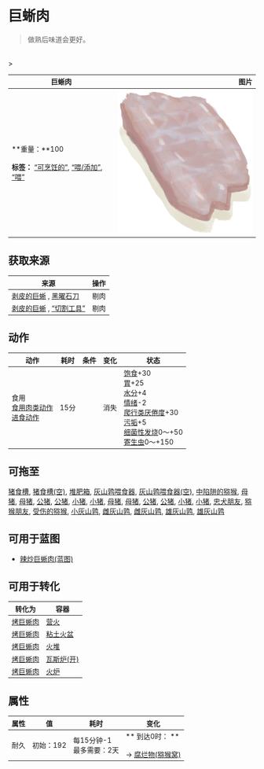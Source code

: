 # 巨蜥肉  
> 做熟后味道会更好。  
<br>  
>   
  
  巨蜥肉  |   图片   
 ----  |  ----:   
 **重量：**100<br><br>**标签：**	[“可烹饪的”](tag_Cookable.md), [“喂/添加”](tag_Feed.md), [“喂”](tag_Meat.md)  |  <img decoding="async" src="Sprite/MonitorMeat.png" href="a.md" style="max-width:300px;max-height:300px;">   
  
## 获取来源  
来源  |  操作  
----  |  ----  
[剥皮的巨蜥](MonitorSkinned.md) , [黑曜石刀](KnifeObsidian.md)  |  剔肉  
[剥皮的巨蜥](MonitorSkinned.md) , [“切割工具”](tag_Cutter.md)  |  剔肉  
## 动作  
动作  |  耗时  |  条件  |  变化  |  状态  
----  |  ----  |  ----  |  ----  |  ----  
食用<br>[食用肉类动作](CarnivorousAction.md)<br>[进食动作](EatingAction.md)  |  15分  |    |  消失  |  [饱食](Satiation.md)+30<br>[胃](Stomach.md)+25<br>[水分](Hydration.md)+4<br>[情绪](Morale.md)-2<br>[爬行类厌倦度](SaturationReptile.md)+30<br>[污垢](Filth.md)+5<br>[细菌性发烧](BacteriaFever.md)0～+50<br>[寄生虫](Parasites.md)0～+150  
## 可拖至  
[猪食槽](BoarFeeder.md), [猪食槽(空)](BoarFeederEmpty.md), [堆肥箱](CompostBin.md), [灰山鹑喂食器](PartridgeFeeder.md), [灰山鹑喂食器(空)](PartridgeFeederEmpty.md), [中陷阱的猕猴](CageTrapMacaque.md), [母猪](BoarEnclosureFemale.md), [母猪](BoarEnclosureFemale.md), [公猪](BoarEnclosureMale.md), [公猪](BoarEnclosureMale.md), [小猪](BoarEnclosurePiglet.md), [小猪](BoarEnclosurePiglet.md), [母猪](BoarTiedFemale.md), [母猪](BoarTiedFemale.md), [公猪](BoarTiedMale.md), [公猪](BoarTiedMale.md), [小猪](BoarTiedPiglet.md), [小猪](BoarTiedPiglet.md), [忠犬朋友](DogFriend.md), [猕猴朋友](MacaqueFriend.md), [受伤的猕猴](MacaqueWounded.md), [小灰山鹑](PartridgeChick.md), [雌灰山鹑](PartridgeFemaleEnclosure.md), [雌灰山鹑](PartridgeFemaleLive.md), [雄灰山鹑](PartridgeMaleEnclosure.md), [雄灰山鹑](PartridgeMaleLive.md)  
## 可用于蓝图  
- [辣炒巨蜥肉(蓝图)](Bp_LizardFry.md)  
  
  
## 可用于转化  
转化为  |  容器  
----  |  ----  
[烤巨蜥肉](MonitorMeatCooked.md)  |  [营火](Campfire.md)  
[烤巨蜥肉](MonitorMeatCooked.md)  |  [粘土火盆](ClayFirePit.md)  
[烤巨蜥肉](MonitorMeatCooked.md)  |  [火堆](Fire.md)  
[烤巨蜥肉](MonitorMeatCooked.md)  |  [瓦斯炉(开)](GasCookerOn.md)  
[烤巨蜥肉](MonitorMeatCooked.md)  |  [火炉](Stove.md)  
## 属性   
属性  |  值  |  耗时  |  变化  
----  |  ----  |  ----  |  ----  
耐久  |  初始：192  |  每15分钟-1<br>最多需要：2天  |  ** 到达0时： **<br><br>→ [腐烂物(猕猴窝)](RottenRemains.md)  

